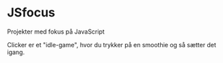 # JSfocus
Projekter med fokus på JavaScript

Clicker er et "idle-game", hvor du trykker på en smoothie og så sætter det igang. 
